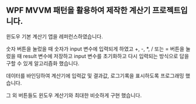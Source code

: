 
## WPF MVVM 패턴을 활용하여 제작한 계산기 프로젝트입니다.

윈도우 기본 계산기 앱을 레퍼런스하였습니다.

숫자 버튼을 눌렀을 때 숫자가 input 변수에 입력되게 하였고 +, -, *, / 또는 = 버튼을 눌렀을 때 result 변수에 저장하고 input 변수를 초기화하고 다시 입력되는 방식으로 답을 구할 수 있게 알고리즘화 했습니다.

데이터를 바인딩하여 계산기에 입력값 및 결과값, 로그기록을 표시하도록 프로그래밍 했습니다.

그 외 버튼들도 윈도우 계산기와 최대한 비슷하게 구현 했습니다.
